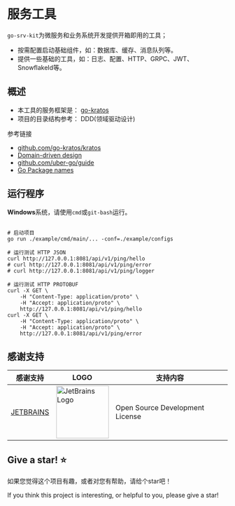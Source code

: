 # 服务工具

`go-srv-kit`为微服务和业务系统开发提供开箱即用的工具；

- 按需配置启动基础组件，如：数据库、缓存、消息队列等。
- 提供一些基础的工具，如：日志、配置、HTTP、GRPC、JWT、SnowflakeId等。

## 概述

- 本工具的服务框架是： [go-kratos](https://github.com/go-kratos/kratos)
- 项目的目录结构参考： DDD(领域驱动设计)

参考链接

- [github.com/go-kratos/kratos](https://github.com/go-kratos/kratos)
- [Domain-driven design](https://en.wikipedia.org/wiki/Domain-driven_design)
- [github.com/uber-go/guide](https://github.com/uber-go/guide)
- [Go Package names](https://blog.golang.org/package-names)

## 运行程序

**Windows**系统，请使用`cmd`或`git-bash`运行。

```shell

# 启动项目
go run ./example/cmd/main/... -conf=./example/configs

# 运行测试 HTTP JSON
curl http://127.0.0.1:8081/api/v1/ping/hello
# curl http://127.0.0.1:8081/api/v1/ping/error
# curl http://127.0.0.1:8081/api/v1/ping/logger

# 运行测试 HTTP PROTOBUF
curl -X GET \
    -H "Content-Type: application/proto" \
    -H "Accept: application/proto" \
    http://127.0.0.1:8081/api/v1/ping/hello
curl -X GET \
    -H "Content-Type: application/proto" \
    -H "Accept: application/proto" \
    http://127.0.0.1:8081/api/v1/ping/error
```

## 感谢支持

| 感谢支持                                   | LOGO                                                                                                                            | 支持内容                            |
|----------------------------------------|---------------------------------------------------------------------------------------------------------------------------------|---------------------------------|
| [JETBRAINS](https://www.jetbrains.com) | <img src="https://resources.jetbrains.com/storage/products/company/brand/logos/jb_beam.svg"  width="120" alt="JetBrains Logo"> | Open Source Development License |

## Give a star! ⭐

如果您觉得这个项目有趣，或者对您有帮助，请给个star吧！

If you think this project is interesting, or helpful to you, please give a star!
